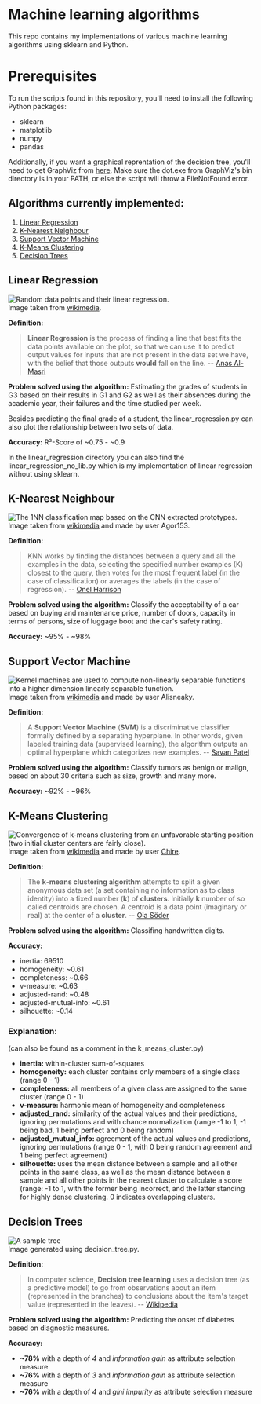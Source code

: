 # Machine learning algorithms
This repo contains my implementations of various machine learning algorithms using sklearn and Python.


# Prerequisites

To run the scripts found in this repository, you'll need to install the following Python packages:

 - sklearn
 - matplotlib
 - numpy
 - pandas

Additionally, if you want a graphical reprentation of the decision tree, you'll need to get GraphViz from [here](https://graphviz.gitlab.io/download/). Make sure the dot.exe from GraphViz's bin directory is in your PATH, or else the script will throw a FileNotFound error.

## Algorithms currently implemented:

 1. [Linear Regression](#lin-reg)
 2. [K-Nearest Neighbour](#knn)
 3. [Support Vector Machine](#svm)
 4. [K-Means Clustering](#k-means)
 5. [Decision Trees](#dec-trees)

   <a id="lin-reg"></a>
## Linear Regression
![Random data points and their linear regression.](https://upload.wikimedia.org/wikipedia/commons/3/3a/Linear_regression.svg)  
Image taken from [wikimedia](https://commons.wikimedia.org/wiki/File:Linear_regression.svg).

**Definition:**
> **Linear Regression** is the process of finding a line that best fits the data points available on the plot, so that we can use it to predict output values for inputs that are not present in the data set we have, with the belief that those outputs **would** fall on the line.
> -- [Anas Al-Masri](https://towardsdatascience.com/how-does-linear-regression-actually-work-3297021970dd)

 **Problem solved using the algorithm:** Estimating the grades of students in G3 based on their results in G1 and G2 as well as their absences during the academic year, their failures and the time studied per week.  

Besides predicting the final grade of a student, the linear_regression.py can also plot the relationship between two sets of data.

**Accuracy:** R²-Score of ~0.75 - ~0.9

In the linear_regression directory you can also find the linear_regression_no_lib.py which is my implementation of linear regression without using sklearn.

<a id="knn"></a>
## K-Nearest Neighbour
![The 1NN classification map based on the CNN extracted prototypes.](https://upload.wikimedia.org/wikipedia/commons/e/e9/Map1NNReducedDataSet.png)  
Image taken from [wikimedia](https://commons.wikimedia.org/wiki/File:Map1NNReducedDataSet.png) and made by user Agor153.

**Definition:**   
>KNN works by finding the distances between a query and all the examples in the data, selecting the specified number examples (K) closest to the query, then votes for the most frequent label (in the case of classification) or averages the labels (in the case of regression).
>-- [Onel Harrison](https://towardsdatascience.com/machine-learning-basics-with-the-k-nearest-neighbors-algorithm-6a6e71d01761)

 **Problem solved using the algorithm:** Classify the acceptability of a car based on buying and maintenance price, number of doors, capacity in terms of persons, size of luggage boot and the car's safety rating.  


**Accuracy:** ~95% - ~98%

<a id="svm"></a>
## Support Vector Machine
 ![Kernel machines are used to compute non-linearly separable functions into a higher dimension linearly separable function.](https://upload.wikimedia.org/wikipedia/commons/f/fe/Kernel_Machine.svg)  
  Image taken from [wikimedia](https://commons.wikimedia.org/wiki/File:Kernel_Machine.svg) and made by user Alisneaky.

**Definition:**      
> A **Support Vector Machine** (**SVM**) is a discriminative classifier formally defined by a separating hyperplane. In other words, given labeled training data (supervised learning), the algorithm outputs an optimal hyperplane which categorizes new examples.
> -- [Savan Patel](https://medium.com/machine-learning-101/chapter-2-svm-support-vector-machine-theory-f0812effc72)

**Problem solved using the algorithm:** Classify tumors as benign or malign, based on about 30 criteria such as size, growth and many more.

**Accuracy:** ~92% - ~96%

<a id="k-means"></a>
## K-Means Clustering

![Convergence of k-means clustering from an unfavorable starting position (two initial cluster centers are fairly close).](https://upload.wikimedia.org/wikipedia/commons/thumb/e/ea/K-means_convergence.gif/617px-K-means_convergence.gif)  
  Image taken from [wikimedia](https://commons.wikimedia.org/wiki/File:K-means_convergence.gif) and made by user [Chire](https://commons.wikimedia.org/wiki/User:Chire).

**Definition:**      
> The **k**-**means clustering algorithm** attempts to split a given anonymous data set (a set containing no information as to class identity) into a fixed number (**k**) of **clusters**. Initially **k** number of so called centroids are chosen. A centroid is a data point (imaginary or real) at the center of a **cluster**.
>  -- [Ola Söder](http://www.fon.hum.uva.nl/praat/manual/k-means_clustering_1__How_does_k-means_clustering_work_.html)


**Problem solved using the algorithm:** Classifing handwritten digits.

**Accuracy:**
- inertia: 69510
- homogeneity: ~0.61 	
- completeness: ~0.66
- v-measure: ~0.63 	
- adjusted-rand: ~0.48 	
- adjusted-mutual-info: ~0.61 	
- silhouette: ~0.14

### Explanation:
 (can also be found as a comment in the k_means_cluster.py)
 - **inertia:** within-cluster sum-of-squares
 - **homogeneity:** each cluster contains only members of a single class (range 0 - 1)  
- **completeness:** all members of a given class are assigned to the same cluster (range 0 - 1)  
- **v-measure:** harmonic mean of homogeneity and completeness  
- **adjusted_rand:** similarity of the actual values and their predictions,                    ignoring permutations and with chance normalization (range -1 to 1, -1 being bad, 1 being perfect and 0 being random)
- **adjusted_mutual_info:** agreement of the actual values and predictions, ignoring permutations (range 0 - 1, with 0 being random agreement and 1 being perfect agreement)  
- **silhouette:** uses the mean distance between a sample and all other points in the same class, as well as the mean distance between a sample and all other points in the nearest cluster to calculate a score (range: -1 to 1, with the former being incorrect, and the latter standing for highly dense clustering. 0 indicates overlapping clusters.


<a id="dec-trees"></a>
## Decision Trees
![A sample tree](https://i.gyazo.com/c8254a7a1ca3603ef61f6a1440588d0c.png)  
Image generated using decision_tree.py.

**Definition:**  
> In computer science, **Decision tree learning** uses a decision tree (as a predictive model) to go from observations about an item (represented in the branches) to conclusions about the item's target value (represented in the leaves).
> -- [Wikipedia](https://en.wikipedia.org/wiki/Decision_tree_learning)

**Problem solved using the algorithm:**  Predicting the onset of diabetes based on diagnostic measures.


**Accuracy:**
- **~78%** with a depth of *4* and *information gain* as attribute selection measure
- **~76%** with a depth of *3* and *information gain* as attribute selection measure
- **~76%** with a depth of *4* and *gini impurity* as attribute selection measure
